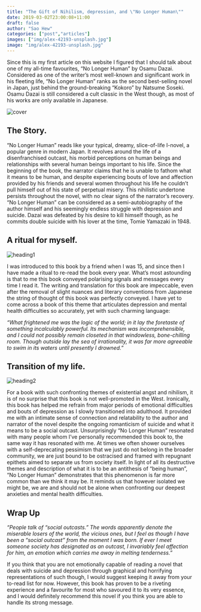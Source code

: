 ```yaml
---
title: "The Gift of Nihilism, depression, and \"No Longer Human\""
date: 2019-03-02T23:00:08+11:00
draft: false
author: "Sao Hew"
categories: ["post","articles"]
images: ["img/alex-42193-unsplash.jpg"]
image: "img/alex-42193-unsplash.jpg"
---
```


Since this is my first article on this website I figured that I should talk about one of my all-time favourites, “No Longer Human” by Osamu Dazai. Considered as one of the writer’s most well-known and significant work in his fleeting life, “No Longer Human” ranks as the second best-selling novel in Japan, just behind the ground-breaking “Kokoro” by Natsume Soseki. Osamu Dazai is still considered a cult classic in the West though, as most of his works are only available in Japanese.

![cover](/inline/11222940.jpg)

## The Story.

“No Longer Human” reads like your typical, dreamy, slice-of-life I-novel, a popular genre in modern Japan. It revolves around the life of a disenfranchised outcast, his morbid perceptions on human beings and relationships with several human beings important to his life. Since the beginning of the book, the narrator claims that he is unable to fathom what it means to be human, and despite experiencing bouts of love and affection provided by his friends and several women throughout his life he couldn’t pull himself out of his state of perpetual misery. This nihilistic undertone persists throughout the novel, with no clear signs of the narrator’s recovery. “No Longer Human” can be considered as a semi-autobiography of the author himself and his seemingly endless struggle with depression and suicide. Dazai was defeated by his desire to kill himself though, as he commits double suicide with his lover at the time, Tomie Yamazaki in 1948.

## A ritual for myself.

![heading1](/inline/heading-gifs/sao0.gif)

I was introduced to this book by a friend when I was 15, and since then I have made a ritual to re-read the book every year. What’s most astounding is that to me this book conveyed polarising signals and messages every time I read it. The writing and translation for this book are impeccable, even after the removal of slight nuances and literary conventions from Japanese the string of thought of this book was perfectly conveyed. I have yet to come across a book of this theme that articulates depression and mental health difficulties so accurately, yet with such charming language:

*“What frightened me was the logic of the world; in it lay the foretaste of something incalculably powerful. Its mechanism was incomprehensible, and I could not possibly remain closeted in that windowless, bone-chilling room. Though outside lay the sea of irrationality, it was far more agreeable to swim in its waters until presently I drowned.”*

## Transition of my life.

![heading2](/inline/heading-gifs/sao1.gif)

For a book with such confronting themes of existential angst and nihilism, it is of no surprise that this book is not well-promoted in the West. Ironically, this book has helped me refrain from major periods of emotional difficulties and bouts of depression as I slowly transitioned into adulthood. It provided me with an intimate sense of connection and relatability to the author and narrator of the novel despite the ongoing romanticism of suicide and what it means to be a social outcast. Unsurprisingly “No Longer Human” resonated with many people whom I’ve personally recommended this book to, the same way it has resonated with me. At times we often shower ourselves with a self-deprecating pessimism that we just do not belong in the broader community, we are just bound to be ostracised and framed with repugnant epithets aimed to separate us from society itself. In light of all its destructive themes and description of what it is to be an antithesis of “being human”, “No Longer Human” demonstrates that this phenomenon is far more common than we think it may be. It reminds us that however isolated we might be, we are and should not be alone when confronting our deepest anxieties and mental health difficulties.

## Wrap Up

*“People talk of “social outcasts.” The words apparently denote the miserable losers of the world, the vicious ones, but I feel as though I have been a “social outcast” from the moment I was born. If ever I meet someone society has designated as an outcast, I invariably feel affection for him, an emotion which carries me away in melting tenderness.”*

If you think that you are not emotionally capable of reading a novel that deals with suicide and depression through graphical and horrifying representations of such though, I would suggest keeping it away from your to-read list for now. However, this book has proven to be a riveting experience and a favourite for most who savoured it to its very essence, and I would definitely recommend this novel if you think you are able to handle its strong message.
